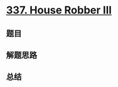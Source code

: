 # [337. House Robber III](https://leetcode.com/problems/house-robber-iii/)

## 题目


## 解题思路


## 总结


